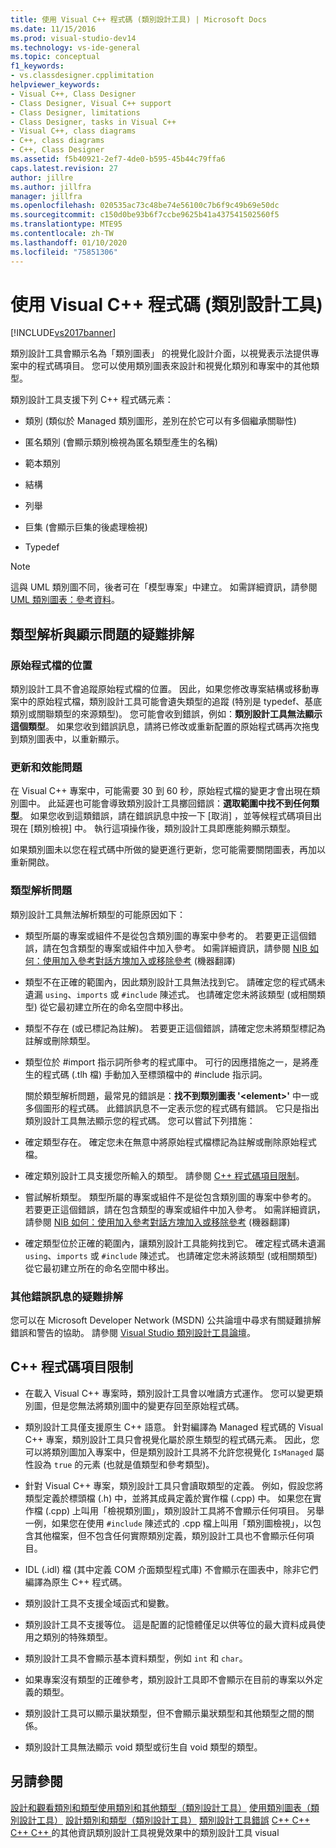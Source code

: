 ```yaml
---
title: 使用 Visual C++ 程式碼 (類別設計工具) | Microsoft Docs
ms.date: 11/15/2016
ms.prod: visual-studio-dev14
ms.technology: vs-ide-general
ms.topic: conceptual
f1_keywords:
- vs.classdesigner.cpplimitation
helpviewer_keywords:
- Visual C++, Class Designer
- Class Designer, Visual C++ support
- Class Designer, limitations
- Class Designer, tasks in Visual C++
- Visual C++, class diagrams
- C++, class diagrams
- C++, Class Designer
ms.assetid: f5b40921-2ef7-4de0-b595-45b44c79ffa6
caps.latest.revision: 27
author: jillre
ms.author: jillfra
manager: jillfra
ms.openlocfilehash: 020535ac73c48be74e56100c7b6f9c49b69e50dc
ms.sourcegitcommit: c150d0be93b6f7ccbe9625b41a437541502560f5
ms.translationtype: MTE95
ms.contentlocale: zh-TW
ms.lasthandoff: 01/10/2020
ms.locfileid: "75851306"
---
```

# <a name="working-with-visual-c-code-class-designer"></a>使用 Visual C++ 程式碼 (類別設計工具)
[!INCLUDE[vs2017banner](../includes/vs2017banner.md)]

類別設計工具會顯示名為「類別圖表」  的視覺化設計介面，以視覺表示法提供專案中的程式碼項目。 您可以使用類別圖表來設計和視覺化類別和專案中的其他類型。

 類別設計工具支援下列 C++ 程式碼元素：

- 類別 (類似於 Managed 類別圖形，差別在於它可以有多個繼承關聯性)

- 匿名類別 (會顯示類別檢視為匿名類型產生的名稱)

- 範本類別

- 結構

- 列舉

- 巨集 (會顯示巨集的後處理檢視)

- Typedef

> [!NOTE]
> 這與 UML 類別圖不同，後者可在「模型專案」中建立。 如需詳細資訊，請參閱 [UML 類別圖表：參考資料](../modeling/uml-class-diagrams-reference.md)。

## <a name="troubleshooting-type-resolution-and-display-issues"></a>類型解析與顯示問題的疑難排解

### <a name="location-of-source-files"></a>原始程式檔的位置
 類別設計工具不會追蹤原始程式檔的位置。 因此，如果您修改專案結構或移動專案中的原始程式檔，類別設計工具可能會遺失類型的追蹤 (特別是 typedef、基底類別或關聯類型的來源類型)。 您可能會收到錯誤，例如：**類別設計工具無法顯示這個類型**。 如果您收到錯誤訊息，請將已修改或重新配置的原始程式碼再次拖曳到類別圖表中，以重新顯示。

### <a name="update-and-performance-issues"></a>更新和效能問題
 在 Visual C++ 專案中，可能需要 30 到 60 秒，原始程式檔的變更才會出現在類別圖中。 此延遲也可能會導致類別設計工具擲回錯誤：**選取範圍中找不到任何類型**。 如果您收到這類錯誤，請在錯誤訊息中按一下 [取消]  ，並等候程式碼項目出現在 [類別檢視] 中。 執行這項操作後，類別設計工具即應能夠顯示類型。

 如果類別圖未以您在程式碼中所做的變更進行更新，您可能需要關閉圖表，再加以重新開啟。

### <a name="type-resolution-issues"></a>類型解析問題
 類別設計工具無法解析類型的可能原因如下：

- 類型所屬的專案或組件不是從包含類別圖的專案中參考的。 若要更正這個錯誤，請在包含類型的專案或組件中加入參考。 如需詳細資訊，請參閱 [NIB 如何：使用加入參考對話方塊加入或移除參考](https://msdn.microsoft.com/3bd75d61-f00c-47c0-86a2-dd1f20e231c9) \(機器翻譯\)

- 類型不在正確的範圍內，因此類別設計工具無法找到它。 請確定您的程式碼未遺漏 `using`、`imports` 或 `#include` 陳述式。 也請確定您未將該類型 (或相關類型) 從它最初建立所在的命名空間中移出。

- 類型不存在 (或已標記為註解)。 若要更正這個錯誤，請確定您未將類型標記為註解或刪除類型。

- 類型位於 #import 指示詞所參考的程式庫中。 可行的因應措施之一，是將產生的程式碼 (.tlh 檔) 手動加入至標頭檔中的 #include 指示詞。

  關於類型解析問題，最常見的錯誤是：**找不到類別圖表 '\<element>'** 中一或多個圖形的程式碼。 此錯誤訊息不一定表示您的程式碼有錯誤。 它只是指出類別設計工具無法顯示您的程式碼。 您可以嘗試下列措施：

- 確定類型存在。 確定您未在無意中將原始程式檔標記為註解或刪除原始程式檔。

- 確定類別設計工具支援您所輸入的類型。 請參閱 [C++ 程式碼項目限制](#limitations)。

- 嘗試解析類型。 類型所屬的專案或組件不是從包含類別圖的專案中參考的。 若要更正這個錯誤，請在包含類型的專案或組件中加入參考。 如需詳細資訊，請參閱 [NIB 如何：使用加入參考對話方塊加入或移除參考](https://msdn.microsoft.com/3bd75d61-f00c-47c0-86a2-dd1f20e231c9) \(機器翻譯\)

- 確定類型位於正確的範圍內，讓類別設計工具能夠找到它。 確定程式碼未遺漏 `using`、`imports` 或 `#include` 陳述式。 也請確定您未將該類型 (或相關類型) 從它最初建立所在的命名空間中移出。

### <a name="troubleshooting-other-error-messages"></a>其他錯誤訊息的疑難排解
 您可以在 Microsoft Developer Network (MSDN) 公共論壇中尋求有關疑難排解錯誤和警告的協助。 請參閱 [Visual Studio 類別設計工具論壇](https://social.msdn.microsoft.com/Forums/en-US/vsclassdesigner/threads?page=1)。

## <a name="limitations"></a> C++ 程式碼項目限制

- 在載入 Visual C++ 專案時，類別設計工具會以唯讀方式運作。 您可以變更類別圖，但是您無法將類別圖中的變更存回至原始程式碼。

- 類別設計工具僅支援原生 C++ 語意。 針對編譯為 Managed 程式碼的 Visual C++ 專案，類別設計工具只會視覺化屬於原生類型的程式碼元素。 因此，您可以將類別圖加入專案中，但是類別設計工具將不允許您視覺化 `IsManaged` 屬性設為 `true` 的元素 (也就是值類型和參考類型)。

- 針對 Visual C++ 專案，類別設計工具只會讀取類型的定義。 例如，假設您將類型定義於標頭檔 (.h) 中，並將其成員定義於實作檔 (.cpp) 中。 如果您在實作檔 (.cpp) 上叫用「檢視類別圖」，類別設計工具將不會顯示任何項目。 另舉一例，如果您在使用 `#include` 陳述式的 .cpp 檔上叫用「類別圖檢視」，以包含其他檔案，但不包含任何實際類別定義，類別設計工具也不會顯示任何項目。

- IDL (.idl) 檔 (其中定義 COM 介面類型程式庫) 不會顯示在圖表中，除非它們編譯為原生 C++ 程式碼。

- 類別設計工具不支援全域函式和變數。

- 類別設計工具不支援等位。 這是配置的記憶體僅足以供等位的最大資料成員使用之類別的特殊類型。

- 類別設計工具不會顯示基本資料類型，例如 `int` 和 `char`。

- 如果專案沒有類型的正確參考，類別設計工具即不會顯示在目前的專案以外定義的類型。

- 類別設計工具可以顯示巢狀類型，但不會顯示巢狀類型和其他類型之間的關係。

- 類別設計工具無法顯示 void 類型或衍生自 void 類型的類型。

## <a name="see-also"></a>另請參閱
 [設計和觀看類別和類型](../ide/designing-and-viewing-classes-and-types.md)[使用類別和其他類型（類別設計工具）](../ide/working-with-classes-and-other-types-class-designer.md) [使用類別圖表（類別設計工具）](../ide/working-with-class-diagrams-class-designer.md) [設計類別和類型（類別設計工具）](../ide/designing-classes-and-types-class-designer.md) [類別設計工具錯誤](../ide/additional-information-about-class-designer-errors.md) [ C++ ](../ide/visual-cpp-classes-in-class-designer.md) [ C++ ](../ide/visual-cpp-structures-in-class-designer.md) [ C++ ](../ide/visual-cpp-enumerations-in-class-designer.md) [ C++ ](../ide/visual-cpp-typedefs-in-class-designer.md)的其他資訊類別設計工具視覺效果中的類別設計工具 visual
